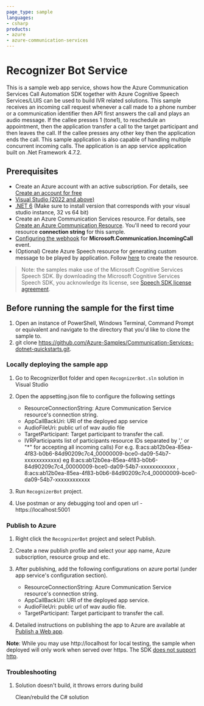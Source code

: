 ```yaml
---
page_type: sample
languages:
- csharp
products:
- azure
- azure-communication-services
---
```



# Recognizer Bot Service

This is a sample web app service, shows how the Azure Communication Services Call Automation SDK together with Azure Cognitive Speech Services/LUIS can be used to build IVR related solutions. This sample receives an incoming call request whenever a call made to a phone number or a communication identifier then API first answers the call and plays an audio message. If the callee presses 1 (tone1), to reschedule an appointment, then the application transfer a call to the target participant and then leaves the call. If the callee presses any other key then the application ends the call. This sample application is also capable of handling multiple concurrent incoming calls.
The application is an app service application built on .Net Framework 4.7.2.

## Prerequisites

- Create an Azure account with an active subscription. For details, see [Create an account for free](https://azure.microsoft.com/free/)
- [Visual Studio (2022 and above)](https://visualstudio.microsoft.com/vs/)
- [.NET 6](https://dotnet.microsoft.com/en-us/download/dotnet/6.0) (Make sure to install version that corresponds with your visual studio instance, 32 vs 64 bit)
- Create an Azure Communication Services resource. For details, see [Create an Azure Communication Resource](https://docs.microsoft.com/azure/communication-services/quickstarts/create-communication-resource). You'll need to record your resource **connection string** for this sample.
- [Configuring the webhook](https://docs.microsoft.com/en-us/azure/devops/service-hooks/services/webhooks?view=azure-devops) for **Microsoft.Communication.IncomingCall** event.
- (Optional) Create Azure Speech resource for generating custom message to be played by application. Follow [here](https://docs.microsoft.com/azure/cognitive-services/speech-service/overview#try-the-speech-service-for-free) to create the resource.

> Note: the samples make use of the Microsoft Cognitive Services Speech SDK. By downloading the Microsoft Cognitive Services Speech SDK, you acknowledge its license, see [Speech SDK license agreement](https://aka.ms/csspeech/license201809).

## Before running the sample for the first time

1. Open an instance of PowerShell, Windows Terminal, Command Prompt or equivalent and navigate to the directory that you'd like to clone the sample to.
2. git clone https://github.com/Azure-Samples/Communication-Services-dotnet-quickstarts.git.

### Locally deploying the sample app

1. Go to RecognizerBot folder and open `RecognizerBot.sln` solution in Visual Studio
2. Open the appsetting.json file to configure the following settings
	- ResourceConnectionString: Azure Communication Service resource's connection string.
	- AppCallBackUri: URI of the deployed app service
	- AudioFileUri: public url of wav audio file
	- TargetParticipant: Target participant to transfer the call.
	- IVRParticipants list of participants  resource IDs separated by ',' or "*" for accepting all incoming calls)
    For e.g. 8:acs:ab12b0ea-85ea-4f83-b0b6-84d90209c7c4_00000009-bce0-da09-54b7-xxxxxxxxxxxx)
    eg 8:acs:ab12b0ea-85ea-4f83-b0b6-84d90209c7c4_00000009-bce0-da09-54b7-xxxxxxxxxxxx , 8:acs:ab12b0ea-85ea-4f83-b0b6-84d90209c7c4_00000009-bce0-da09-54b7-xxxxxxxxxxxx


3. Run `RecognizerBot` project.
4. Use postman or any debugging tool and open url - https://localhost:5001

### Publish to Azure

1. Right click the `RecognizerBot` project and select Publish.
2. Create a new publish profile and select your app name, Azure subscription, resource group and etc.
3. After publishing, add the following configurations on azure portal (under app service's configuration section).

	- ResourceConnectionString: Azure Communication Service resource's connection string.
	- AppCallBackUri: URI of the deployed app service.
	- AudioFileUri: public url of wav audio file.
	- TargetParticipant: Target participant to transfer the call.


4. Detailed instructions on publishing the app to Azure are available at [Publish a Web app](https://docs.microsoft.com/visualstudio/deployment/quickstart-deploy-to-azure?view=vs-2019).

**Note**: While you may use http://localhost for local testing, the sample when deployed will only work when served over https. The SDK [does not support http](https://docs.microsoft.com/azure/communication-services/concepts/voice-video-calling/calling-sdk-features#user-webrtc-over-https).

### Troubleshooting

1. Solution doesn\'t build, it throws errors during build

	Clean/rebuild the C# solution
